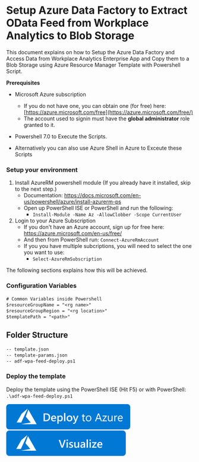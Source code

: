 
# Setup Azure Data Factory to Extract OData Feed from Workplace Analytics to Blob Storage

This document explains on how to Setup the Azure Data Factory and Access Data from Workplace Analytics Enterprise App and Copy them to a Blob Storage using  Azure Resource Manager Template with Powershell Script.

**Prerequisites**

- Microsoft Azure subscription
  - If you do not have one, you can obtain one (for free) here: [https://azure.microsoft.com/free](https://azure.microsoft.com/free/)
  - The account used to signin must have the **global administrator** role granted to it.

- Powershell 7.0 to Execute the Scripts.
- Alternatively you can also use Azure Shell in Azure to Exceute these Scripts



### Setup your environment

1. Install AzureRM powershell module (If you already have it installed, skip to the next step.)
   - Documentation: https://docs.microsoft.com/en-us/powershell/azure/install-azurerm-ps
   - Open up PowerShell ISE or PowerShell and run the following:
     - `Install-Module -Name Az -AllowClobber -Scope CurrentUser`
2. Login to your Azure Subscription
   - If you don't have an Azure account, sign up for free here: https://azure.microsoft.com/en-us/free/
   - And then from PowerShell run: `Connect-AzureRmAccount`
   - If you you have multiple subcriptions, you will need to select the one you want to use:
     - `Select-AzureRmSubscription`

The following sections explains how this will be achieved.


### Configuration Variables

```
# Common Variables inside Powershell
$resourceGroupName = "<rg name>"
$resourceGroupRegion = "<rg location>"
$templatePath = "<path>"

```


## Folder Structure
```
-- template.json
-- template-params.json
-- adf-wpa-feed-deploy.ps1

```

### Deploy the template

Deploy the template using the PowerShell ISE (Hit F5) or with PowerShell: `.\adf-wpa-feed-deploy.ps1`



[![Deploy to Azure](https://raw.githubusercontent.com/Azure/azure-quickstart-templates/master/1-CONTRIBUTION-GUIDE/images/deploytoazure.svg?sanitize=true)](https://portal.azure.com/#create/Microsoft.Template/uri/https%3A%2F%2Fraw.githubusercontent.com%2Fazure%2Fazure-quickstart-templates%2Fmaster%2Foms-cloudfoundry-solution%2F%2Fazuredeploy.json)
[![Visualize](https://raw.githubusercontent.com/Azure/azure-quickstart-templates/master/1-CONTRIBUTION-GUIDE/images/visualizebutton.svg?sanitize=true)](http://armviz.io/#/?load=https%3A%2F%2Fraw.githubusercontent.com%2FAzure%2Fazure-quickstart-templates%2Fmaster%oms-cloudfoundry-solution%2Fazuredeploy.json)




